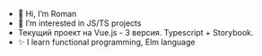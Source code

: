 - 👋 Hi, I’m Roman
- 👀 I’m interested in JS/TS projects
-  Текущий проект на Vue.js - 3 версия. Typescript + Storybook.
- ✨ I learn functional programming, Elm language

<!---
fellz/fellz is a ✨ special ✨ repository because its `README.md` (this file) appears on your GitHub profile.
You can click the Preview link to take a look at your changes.
--->
